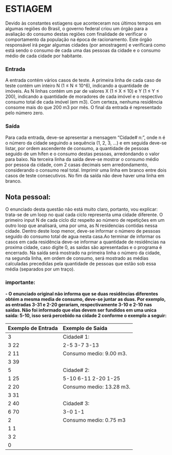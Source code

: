 # ESTIAGEM

Devido às constantes estiagens que aconteceram nos últimos tempos em algumas regiões do Brasil, o governo federal criou um órgão para a avaliação do consumo destas regiões com finalidade de verificar o comportamento da população na época de racionamento. Este órgão responsável irá pegar algumas cidades (por amostragem) e verificará como está sendo o consumo de cada uma das pessoas da cidade e o consumo médio de cada cidade por habitante.

### Entrada

A entrada contém vários casos de teste. A primeira linha de cada caso de teste contém um inteiro N (1 ≤ N ≤ 10^6), indicando a quantidade de imóveis. As N linhas contém um par de valores X (1 ≤ X ≤ 10) e Y (1 ≤ Y ≤ 200), indicando a quantidade de moradores de cada imóvel e o respectivo consumo total de cada imóvel (em m3). Com certeza, nenhuma residência consome mais do que 200 m3 por mês. O final da entrada é representado pelo número zero.

### Saída

Para cada entrada, deve-se apresentar a mensagem “Cidade# n:”, onde n é o número da cidade seguindo a sequência (1, 2, 3, ...) e em seguida deve-se listar, por ordem ascendente de consumo, a quantidade de pessoas seguido de um hífen e o consumo destas pessoas, arredondando o valor para baixo. Na terceira linha da saída deve-se mostrar o consumo médio por pessoa da cidade, com 2 casas decimais sem arredondamento, considerando o consumo real total. Imprimir uma linha em branco entre dois casos de teste consecutivos. No fim da saída não deve haver uma linha em branco.

## Nota pessoal:

O enunciado desta questão não está muito claro, portanto, vou explicar: trata-se de um loop no qual cada cíclo representa uma cidade diferente. O primeiro input N de cada cíclo diz respeito ao número de repetições em um outro loop que analisará, uma por uma, as N residencias contidas nessa cidade. Dentro deste loop menor, deve-se informar o número de pessoas seguido do consumo total de agua nesta casa.Ao terminar de informar os casos em cada residência deve-se informar a quantidade de residências na proxima cidade, caso digite 0, as saidas são apresentadas e o programa é encerrado. Na saída será mostrado na primeira linha o número da cidade, na segunda linha, em ordem de consumo, será mostrado as médias calculadas precedidas pela quantidade de pessoas que estão sob essa média (separados por um traço).

### importante:

**- O enunciado original não informa que se duas residências diferentes obtém a mesma media de consumo, deve-se juntar as duas. Por exemplo, as entradas 3-31 e 2-20 gerariam, respectivamente 3-10 e 2-10 nas saidas. Não foi informado que elas devem ser fundidos em uma unica saída: 5-10, isso será percebido na cidade 2 conforme o exemplo a seguir:**

|Exemplo de Entrada |Exemplo de Saída           |
|:---               |:---                       |
|3                  |Cidade# 1:                 |
|3 22               |2-5 3-7 3-13               |
|2 11               |Consumo medio: 9.00 m3.    |
|3 39               |                           |
|5                  |Cidade# 2:                 |
|1 25               |5-10 6-11 2-20 1-25        |
|2 20               |Consumo medio: 13.28 m3.   |
|3 31               |                           |
|2 40               |Cidade# 3:                 |
|6 70               |3-0 1-1                    |
|2                  |Consumo medio: 0.75 m3     |
|1 1                |                           |
|3 2                |                           |
|0                  |                           |
